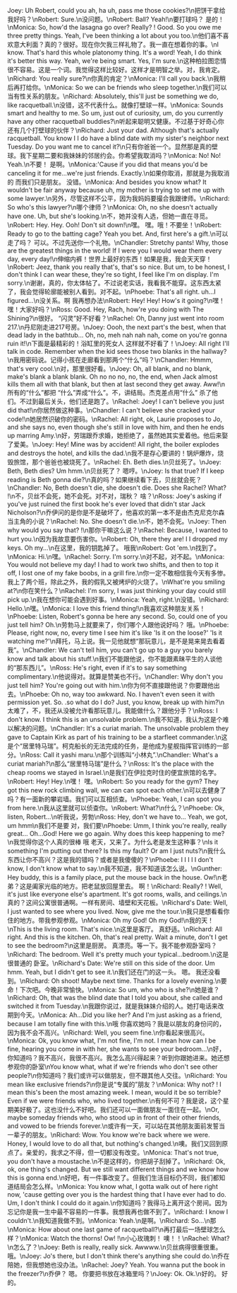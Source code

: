 Joey: Uh Robert, could you ah, ha uh, pass me those cookies?\n把饼干拿给我好吗？\nRobert: Sure.\n没问题。\nRobert: Ball? Yeah!\n要打球吗？ 是的！\nMonica: So, how'd the lasagna go over? Really? ! Good. So you owe me three pretty things. Yeah, I've been thinking a lot about you too.\n他们喜不喜欢意大利面？真的？很好。现在你欠我三样礼物了。我一直在想着你的事。\nI know. That's hard this whole platonomy thing. It's a word! Yeah, I do think it's better this way. Yeah, we're being smart. Yes, I'm sure.\n这种柏拉图恋情很不容易。这是一个词。我觉得这样比较好。这样才是明智之举。对，我肯定。\nRichard: You really sure?\n你真的肯定？\nMonica: I'll call you back.\n我稍后再打给你。\nMonica: So we can be friends who sleep together.\n我们可以当有性关系的朋友。\nRichard: Absolutely, this'll just be something we do, like racquetball.\n没错，这不代表什么。就像打壁球一样。\nMonica: Sounds smart and healthy to me. So um, just out of curiosity, um, do you currently have any other racquetball buddies?\n听起来聪明又健康。不过基于好奇心你还有几个打壁球的伙伴？\nRichard: Just your dad. Although that's actually racquetball. You know I I do have a blind date with my sister's neighbor next Tuesday. Do you want me to cancel it?\n只有你爸爸一个。显然那是真的壁球。我下星期二要和我妹妹的邻居约会。你希望我取消吗？\nMonica: No! No! Yeah.\n不要！ 是啊。\nMonica:'Cause if you did that means you'd be canceling it for me...we're just friends. Exactly.\n如果你取消，那就是为我取消的 而我们只是朋友。 没错。\nMonica: And besides you know what? It wouldn't be fair anyway because uh, my mother is trying to set me up with some lawyer.\n另外，尽管这样不公平，因为我妈妈要撮合我跟律师。\nRichard: So who's this lawyer?\n哪个律师？\nMonica: Oh, no she doesn't actually have one. Uh, but she's looking.\n不，她并没有人选，但她一直在寻觅。\nRobert: Hey. Hey. Ooh! Don't sit down!\n嘿。 嘿。哦！不要坐！\nRobert: Ready to go to the batting cage? Yeah you bet. And, first here's a gift.\n可以走了吗？ 可以。不过先送你一个礼物。\nChandler: Stretchy pants! Why, those are the greatest things in the world! If I were you I would wear them every day, every day!\n伸缩内裤！世界上最好的东西！如果是我，我会天天穿！\nRobert: Jeez, thank you really that's, that's so nice. But um, to be honest, I don't think I can wear these, they're so tight, I feel like I'm on display. I'm sorry.\n谢谢，真的，你太体帖了。不过说老实话，我看我不能穿。这东西太紧了，我会觉得轮廓能被别人看到。对不起。\nPhoebe: That's all right. uh...I figured...\n没关系。啊 我再想办法\nRobert: Hey! Hey! How's it going?\n嘿！ 嘿！大家好吗？\nRoss: Good. Hey, Rach, how're you doing with The Shining?\n很好。 “闪灵”好不好看？\nRachel: Oh, Danny just went into room 217.\n丹尼刚走进217号房。\nJoey: Oooh, the next part's the best, when that dead lady in the bathtub... Oh, no, meh nah nah nah, come on you're gonna ruin it!\n下面是最精彩的！浴缸里的死女人 这样就不好看了！\nJoey: All right I'll talk in code. Remember when the kid sees those two blanks in the hallway?\n我用密码说。记得小孩在走廊看到那两个“什么”吗？\nChandler: Hmmm, that's very cool.\n对，那里很好看。\nJoey: Oh, all blank, and no blank, make's blank a blank blank. Oh no no no, no, the end, when Jack almost kills them all with that blank, but then at last second they get away. Aww!\n所有的“什么”都把 “什么”弄成“什么”。不，讲结局。杰克差点用“什么” 杀了他们。不过到最后关头，他们还是跑了。\nRachel: Joey! I can't believe you just did that!\n你居然做这种事。\nChandler: I can't believe she cracked your code!\n她居然识破你的密码。\nRachel: All right, ok, Laurie proposes to Jo, and she says no, even though she's still in love with him, and then he ends up marring Amy.\n好，劳瑞跟乔求婚，她拒绝了，虽然她其实爱着他。他后来娶了爱美。\nJoey: Hey! Mine was by accident! All right, the boiler explodes and destroys the hotel, and kills the dad.\n我不是存心要讲的！锅炉爆炸，烧毁旅馆，那个爸爸也被烧死了。\nRachel: Eh. Beth dies.\n贝丝死了。\nJoey: Beth, Beth dies? Um hmm.\n贝丝死了？ 嗯哼。\nJoey: Is that true? If I keep reading is Beth gonna die?\n真的吗？如果继续看下去，贝丝就会死？\nChandler: No, Beth doesn't die, she doesn't die. Does she Rachel? What? !\n不，贝丝不会死，她不会死。对不对，瑞秋？ 啥？\nRoss: Joey's asking if you've just ruined the first book he's ever loved that didn't star Jack Nicholson?\n乔伊问的是你是不是破坏了，他喜欢的第一本不是由杰克尼克尔森当主角的小说？\nRachel: No. She doesn't die.\n不，她不会死。\nJoey: Then why would you say that? !\n那你干嘛这么说？\nRachel: Because, I wanted to hurt you.\n因为我故意要伤害你。\nRobert: Oh, there they are! I I dropped my keys. Oh my...\n在这里，我的钥匙掉了。 哦我\nRobert: Got 'em.\n找到了。\nMonica: Hi.\n嘿。\nRachel: Sorry. I'm sorry.\n对不起，对不起。\nMonica: You would not believe my day! I had to work two shifts, and then to top it off, I lost one of my fake boobs, in a grill fire.\n你一定不敢相信我今天有多惨。我上了两个班，除此之外，我的假乳又被烤炉的火烧了。\nWhat're you smiling at?\n你在笑什么？\nRachel: I'm sorry, I was just thinking your day could still pick up.\n我在想你可能会遇到好事。\nMonica: Yeah, right.\n没错。\nRichard: Hello.\n嘿。\nMonica: I love this friend thing!\n我喜欢这种朋友关系！\nPhoebe: Listen, Robert's gonna be here any second. So, could one of you just tell him? Oh.\n劳勃马上就要来了，你们哪个人跟他说好吗？ 哦。\nPhoebe: Please, right now, no, every time I see him it's like 'Is it on the loose?' 'Is it watching me?'\n拜托，马上说。我一见他就想“那玩意儿，是不是晃来晃去看着我”。\nChandler: We can't tell him, you can't go up to a guy you barely know and talk about his stuff.\n我们不能跟他说，你不能跟素昧平生的人谈他的“那东西儿”。\nRoss: He's right, even if it's to say something complimentary.\n他说得对。就算是赞美也不行。\nChandler: Why don't you just tell him? You're going out with him.\n你为何不直接跟他说？你要跟他出去。\nPhoebe: Oh no, way too awkward. No. I haven't even seen it with permission yet. So. .so what do I do? Just, you know, break up with him?\n太难了，不，我还从没被允许看那玩意儿。我能做什么？跟他分手？\nRoss: I don't know. I think this is an unsolvable problem.\n我不知道，我认为这是个难以解决的问题。\nChandler: It's a curiat mariah. The unsolvable problem they gave to Captain Kirk as part of his training to be a starfleet commander.\n这是个“居里特马瑞”。柯克船长的无法完成的任务，是他成为星舰指挥官训练的一部分。\nRoss: Call it yashi maru.\n那个训练叫“小林丸”.\nChandler: What's a curiat mariah?\n那么“居里特马瑞”是什么？\nRoss: It's the place with the cheap rooms we stayed in Israel.\n是我们在伊拉克时住的便宜旅馆的名字。\nRobert: Hey! Hey.\n嘿！ 嘿。\nRobert: So you ready for the gym? They got this new rock climbing wall, we can can spot each other.\n可以去健身了吗？有一面新的攀岩墙。我们可以互相侦查。\nPhoebe: Yeah, I can spot you from here.\n我从这里就可以侦查你。\nRobert: What?\n什么？\nPhoebe: Ok, listen, Robert...\n听我说，劳勃\nRoss: Hey, don't we have to... Yeah, we got, um hmm\n我们不是要 对，我们要\nPhoebe: Umm, I think you're really, really great... Oh...God! Here we go again. Why does this keep happening to me?\n我觉得你这个人真的很棒 哦 老天，又来了。为什么老是发生这种事？\nIs it something I'm putting out there? Is this my fault? Or am I just nuts?\n我什么东西让你不高兴？这是我的错吗？或者是我傻傻的？\nPhoebe: I I I I I don't know, I don't know what to say.\n我不知道，我不知道该怎么说。\nGunther: Hey buddy, this is a family place, put the mouse back in the house. Ow!\n老弟？这是阖家光临的地方。把老鼠放回屋里去。 啊！\nRichard: Really? ! Well, it's just like everyone else's apartment. It's got rooms, walls, and ceilings.\n真的？这间公寓很普通啊。一样有房间、墙壁和天花板。\nRichard's Date: Well, I just wanted to see where you lived. Now, give me the tour.\n我只是想看看你住的地方。带我参观参观。\nMonica: Oh my God! Oh my God!\n我的天！\nThis is the living room. That's nice.\n这里是客厅。 真舒适。\nRichard: All right. And this is the kitchen. Oh, that's real pretty. Wait a minute, don't I get to see the bedroom?\n这里是厨房。 真漂亮。等一下。我不能参观卧室吗？\nRichard: The bedroom. Well it's pretty much your typical...bedroom.\n这是很普通的 卧室。\nRichard's Date: We're still on this side of the door. Um hmm. Yeah, but I didn't get to see it.\n我们还在门的这一头。 嗯。 我还没看到。\nRichard: Oh shoot! Maybe next time. Thanks for a lovely evening.\n要命！下次吧。今晚非常愉快。\nMonica: So um, who who is she?\n她是谁？\nRichard: Oh, that was the blind date that I told you about, she called and switched it from Tuesday.\n我跟你说过，就是我妹妹介绍的人。她打电话来改期到今天。\nMonica: Ah...Did you like her? And I'm just asking as a friend, because I am totally fine with this.\n哦 你喜欢她吗？我是以朋友的身份问的，因为我不会不高兴。\nRichard: Well, you seem fine.\n你看起来很高兴。\nMonica: Ok, you know what, I'm not fine, I'm not. I mean how can I be fine, hearing you come in with her, she wants to see your bedroom...\n好，你知道吗？我不高兴，我很不高兴。我怎么高兴得起来？听到你跟她进来。她还想参观你的卧室\nYou know what, what if we're friends who don't see other people?\n你知道吗？我们或许可以做朋友，但不跟其他人交往。\nRichard: You mean like exclusive friends?\n你是说“专属的”朋友？\nMonica: Why not? ! I mean this's been the most amazing week. I mean, would it be so terrible? Even if we were friends who, who lived together.\n有何不可？我是说，这个星期美好极了。这也没什么不好吧。我们还可以一面做朋友一面住在一起。\nOr, maybe someday friends who, who stood up in front of their other friends, and vowed to be friends forever.\n或许有一天，可以站在其他朋友面前发誓当一辈子的朋友。\nRichard: Wow. You know we're back where we were. Honey, I would love to do all that, but nothing's changed.\n噢。我们又回到原点了。亲爱的，我求之不得，但一切都没有改变。\nMonica: That's not true, you don't have a moustache.\n不是这样的，你把胡子刮掉了。\nRichard: Ok, ok, one thing's changed. But we still want different things and we know how this is gonna end.\n好吧，有一件事改变了。但我们生活目标仍不同，我们都知道结局会怎么样。\nMonica: You know what, I gotta walk out of here right now, 'cause getting over you is the hardest thing that I have ever had to do. Um, I don't think I could do it again.\n你知道吗？我得马上离开这个房间。因为忘记你是我一生中最不容易的一件事。我想我再也做不到了。\nRichard: I know I couldn't.\n我知道我做不到。\nMonica: Yeah.\n是啊。\nRichard: So...\n那\nMonica: How about one last game of racquetball?\n再打最后一场壁球怎么样？\nMonica: Watch the thorns! Ow! !\n小心玫瑰刺！ 噢！！\nRachel: What?\n怎么了？\nJoey: Beth is really, really sick. Awwww.\n贝丝病得很重很重。 哦。\nJoey: Jo's there, but I don't think there's anything she could do.\n乔在陪她，但我想她也没办法。\nRachel: Joey? Yeah. You wanna put the book in the freezer?\n乔伊？ 嗯。 你要把书放在冰箱里吗？\nJoey: Ok. Ok.\n好的。 好的。
        